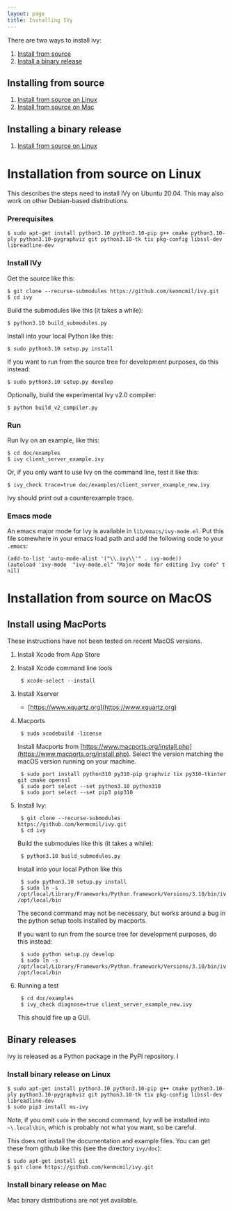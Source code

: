 ```yaml
---
layout: page
title: Installing IVy
---
```


There are two ways to install ivy:

1. [Install from source](#source)
2. [Install a binary release](#binary)

<a name="source"></a> Installing from source
--------------------------------------------

1. [Install from source on Linux](#linuxnotes)
3. [Install from source on Mac](#macnotes)


<a name="source"></a> Installing a binary release
--------------------------------------------

1. [Install from source on Linux](#linuxbinary)


<a name="linuxnotes"></a> Installation from source on Linux
===========================================================

This describes the steps need to install IVy on Ubuntu 20.04. This may
also work on other Debian-based distributions.

### Prerequisites

    $ sudo apt-get install python3.10 python3.10-pip g++ cmake python3.10-ply python3.10-pygraphviz git python3.10-tk tix pkg-config libssl-dev libreadline-dev

### Install IVy

Get the source like this:

    $ git clone --recurse-submodules https://github.com/kenmcmil/ivy.git
    $ cd ivy

Build the submodules like this (it takes a while):

    $ python3.10 build_submodules.py

Install into your local Python like this:

    $ sudo python3.10 setup.py install

If you want to run from the source tree for development purposes, do
this instead:

    $ sudo python3.10 setup.py develop

Optionally, build the experimental Ivy v2.0 compiler:

    $ python build_v2_compiler.py

### Run

Run Ivy on an example, like this:

    $ cd doc/examples
    $ ivy client_server_example.ivy

Or, if you only want to use Ivy on the command line, test it like this:

    $ ivy_check trace=true doc/examples/client_server_example_new.ivy
    
Ivy should print out a counterexample trace.

### Emacs mode

An emacs major mode for Ivy is available in `lib/emacs/ivy-mode.el`. Put this file
somewhere in your emacs load path and add the following code to your
`.emacs`:

    (add-to-list 'auto-mode-alist '("\\.ivy\\'" . ivy-mode))
    (autoload 'ivy-mode  "ivy-mode.el" "Major mode for editing Ivy code" t nil)

    
<a name="macnotes"></a> Installation from source on MacOS
=========================================================

Install using MacPorts
----------------------

These instructions have not been tested on recent MacOS versions.

1. Install Xcode from App Store
2. Install Xcode command line tools

        $ xcode-select --install

3. Install Xserver

    - [https://www.xquartz.org](https://www.xquartz.org)

4. Macports

        $ sudo xcodebuild -license

   Install Macports from [https://www.macports.org/install.php](https://www.macports.org/install.php). Select
   the version matching the macOS version running on your
   machine.

        $ sudo port install python310 py310-pip graphviz tix py310-tkinter git cmake openssl
        $ sudo port select --set python3.10 python310
        $ sudo port select --set pip3 pip310
        
5. Install Ivy:

        $ git clone --recurse-submodules https://github.com/kenmcmil/ivy.git
        $ cd ivy

    Build the submodules like this (it takes a while):

        $ python3.10 build_submodules.py

    Install into your local Python like this

        $ sudo python3.10 setup.py install
        $ sudo ln -s /opt/local/Library/Frameworks/Python.framework/Versions/3.10/bin/ivy* /opt/local/bin

    The second command may not be necessary, but works around a bug in
    the python setup tools installed by macports.

    If you want to run from the source tree for development purposes, do
    this instead:

        $ sudo python setup.py develop
        $ sudo ln -s /opt/local/Library/Frameworks/Python.framework/Versions/3.10/bin/ivy* /opt/local/bin


6. Running a test

        $ cd doc/examples
        $ ivy_check diagnose=true client_server_example_new.ivy

    This should fire up a GUI.



<a name="binary"></a> Binary releases
--------------------

Ivy is released as a Python package in the PyPI repository. I

### <a name="linuxbinary"> Install binary release on Linux

    $ sudo apt-get install python3.10 python3.10-pip g++ cmake python3.10-ply python3.10-pygraphviz git python3.10-tk tix pkg-config libssl-dev libreadline-dev
    $ sudo pip3 install ms-ivy

Note, if you omit `sudo` in the second command, Ivy will be installed
into `~\.local\bin`, which is probably not what you want, so be
careful.

This does not install the documentation and example files. You can get
these from github like this (see the directory `ivy/doc`):

    $ sudo apt-get install git
    $ git clone https://github.com/kenmcmil/ivy.git

### <a name="macbinary"> Install binary release on Mac

Mac binary distributions are not yet available.

 
